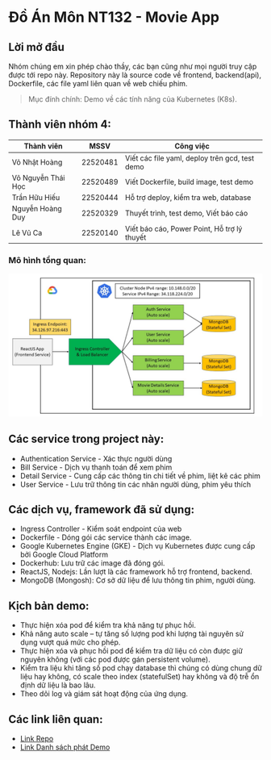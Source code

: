 # Đồ Án Môn NT132 - Movie App
## Lời mở đầu
Nhóm chúng em xin phép chào thầy, các bạn cũng như mọi người truy cập được tới repo này.
Repository này là source code về frontend, backend(api), Dockerfile, các file yaml liên quan về web chiếu phim.
>Mục đính chính: Demo về các tính năng của Kubernetes (K8s).

## Thành viên nhóm 4: 

| Thành viên         | MSSV     | Công việc                                     |
| ------------------ | -------- | ----------------------------------------------|
| Võ Nhật Hoàng      | 22520481 | Viết các file yaml, deploy trên gcd, test demo|
| Võ Nguyễn Thái Học | 22520489 | Viết Dockerfile, build image, test demo       |
| Trần Hữu Hiếu      | 22520444 | Hỗ trợ deploy, kiểm tra web, database         |
| Nguyễn Hoàng Duy   | 22520329 | Thuyết trình, test demo, Viết báo cáo         |
| Lê Vũ Ca           | 22520140 | Viết báo cáo, Power Point, Hỗ trợ lý thuyết   |


### Mô hình tổng quan:
![Architecture](./HinhAnhMoHinh.jpg)

## Các service trong project này:
- Authentication Service - Xác thực người dùng
- Bill Service - Dịch vụ thanh toán để xem phim
- Detail Service - Cung cấp các thông tin chi tiết về phim, liệt kê các phim
- User Service - Lưu trữ thông tin các nhân người dùng, phim yêu thích


## Các dịch vụ, framework đã sử dụng:
- Ingress Controller - Kiểm soát endpoint của web
- Dockerfile - Dóng gói các service thành các image.
- Google Kubernetes Engine (GKE) - Dịch vụ Kubernetes được cung cấp bởi Google Cloud Platform
- Dockerhub: Lưu trữ các image đã đóng gói.
- ReactJS, Nodejs: Lần lượt là các framework hỗ trợ frontend, backend.
- MongoDB (Mongosh): Cơ sở dữ liệu để lưu thông tin phim, người dùng.

## Kịch bản demo:
- Thực hiện xóa pod để kiểm tra khả năng tự phục hồi.
- Khả năng auto scale – tự tăng số lượng pod khi lượng tài nguyên sử dụng vượt quá mức cho phép.
- Thực hiện xóa và phục hồi pod để kiểm tra dữ liệu có còn được giữ nguyên không (với các pod được gán persistent volume).
- Kiểm tra liệu khi tăng số pod chạy database thì chúng có dùng chung dữ liệu hay không, có scale theo index (statefulSet) hay không và độ trễ ổn định dữ liệu là bao lâu.
- Theo dõi log và giám sát hoạt động của ứng dụng.

## Các link liên quan:
- [Link Repo](https://github.com/HoaSonTaiKhoi/K8s.io_DoAn_NT132)
- [Link Danh sách phát Demo](https://www.youtube.com/watch?v=itmKM771e4U&list=PLEfRbAMIW0HuR1hlUNDo0-e4UCkgwPBeT&pp=gAQB)